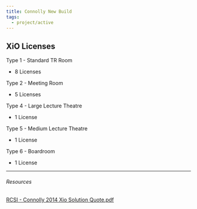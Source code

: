 ```yaml
---
title: Connolly New Build
tags:
  - project/active
---
```


## XiO Licenses

Type 1 - Standard TR Room
- 8 Licenses

Type 2 - Meeting Room
- 5 Licenses

Type 4 - Large Lecture Theatre
- 1 License

Type 5 - Medium Lecture Theatre
- 1 License

Type 6 - Boardroom
- 1 License



---
###### Resources
[RCSI - Connolly 2014 Xio Solution Quote.pdf](https://rcsicampus.sharepoint.com/:b:/r/sites/MediaSevicesStaff/Shared%20Documents/General/AV%20Room%20Installation%20(PO%27s%20-%20Quotes%20-%20RAMS)/Connolly%20Hospital%20New%20Build%202024/RCSI%20-%20Connolly%202014%20Xio%20Solution%20Quote.pdf?csf=1&web=1&e=TwoQS0)